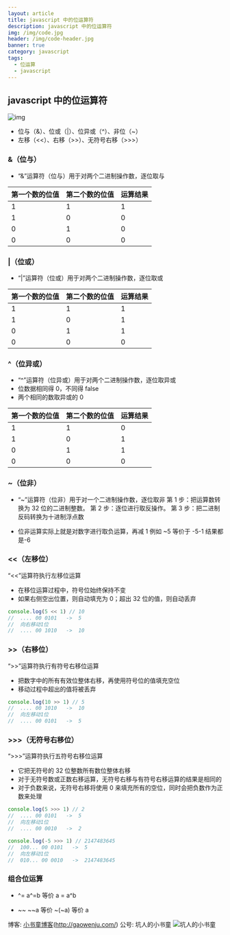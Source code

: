 ```yaml
---
layout: article
title: javascript 中的位运算符
description: javascript 中的位运算符
img: /img/code.jpg
header: /img/code-header.jpg
banner: true
category: javascript
tags:
  - 位运算
  - javascript
---
```


## javascript 中的位运算符


![img](http://qiniu.gaowenju.com/leecode/banner/operator.png)

- 位与（&）、位或（|）、位异或（^）、非位（~）
- 左移（<<）、右移（>>）、无符号右移（>>>）

### &（位与）

- “&”运算符（位与）用于对两个二进制操作数，逐位取与

| 第一个数的位值 | 第二个数的位值 | 运算结果 |
| -------------- | -------------- | -------- |
| 1              | 1              | 1        |
| 1              | 0              | 0        |
| 0              | 1              | 0        |
| 0              | 0              | 0        |

### |（位或）

- “|”运算符（位或）用于对两个二进制操作数，逐位取或

| 第一个数的位值 | 第二个数的位值 | 运算结果 |
| -------------- | -------------- | -------- |
| 1              | 1              | 1        |
| 1              | 0              | 1        |
| 0              | 1              | 1        |
| 0              | 0              | 0        |

### ^（位异或）

- “^”运算符（位异或）用于对两个二进制操作数，逐位取异或
- 位数据相同得 0，不同得 false
- 两个相同的数取异或的 0

| 第一个数的位值 | 第二个数的位值 | 运算结果 |
| -------------- | -------------- | -------- |
| 1              | 1              | 0        |
| 1              | 0              | 1        |
| 0              | 1              | 1        |
| 0              | 0              | 0        |

### ~（位非）

- “~”运算符（位非）用于对一个二进制操作数，逐位取非
  第 1 步：把运算数转换为 32 位的二进制整数。
  第 2 步：逐位进行取反操作。
  第 3 步：把二进制反码转换为十进制浮点数

- 位非运算实际上就是对数字进行取负运算，再减 1
  例如 ~5 等价于 -5-1 结果都是-6

### <<（左移位）

“<<”运算符执行左移位运算

- 在移位运算过程中，符号位始终保持不变
- 如果右侧空出位置，则自动填充为 0；超出 32 位的值，则自动丢弃

```javascript
console.log(5 << 1) // 10
//  .... 00 0101   ->  5
//  向右移动1位
//  .... 00 1010   ->  10
```

### >>（右移位）

“>>”运算符执行有符号右移位运算

- 把数字中的所有有效位整体右移，再使用符号位的值填充空位
- 移动过程中超出的值将被丢弃

```javascript
console.log(10 >> 1) // 5
//  .... 00 1010   ->  10
//  向左移动1位
//  .... 00 0101   ->  5
```

### >>>（无符号右移位）

“>>>”运算符执行五符号右移位运算

- 它把无符号的 32 位整数所有数位整体右移
- 对于无符号数或正数右移运算，无符号右移与有符号右移运算的结果是相同的
- 对于负数来说，无符号右移将使用 0 来填充所有的空位，同时会把负数作为正数来处理

```javascript
console.log(5 >>> 1) // 2
//  .... 00 0101   ->  5
//  向左移动1位
//  .... 00 0010   ->  2

console.log(-5 >>> 1) // 2147483645
//  100... 00 0101   ->  5
//  向左移动1位
//  010... 00 0010   ->  2147483645
```

### 组合位运算

- ^=
  a^=b 等价 a = a^b

- ~~
  ~~a 等价 ~(~a) 等价 a

博客: [小书童博客](http://gaowenju.com/)(http://gaowenju.com/)
公号: 坑人的小书童
![坑人的小书童](http://qiniu.gaowenju.com/qrcode.jpg)
